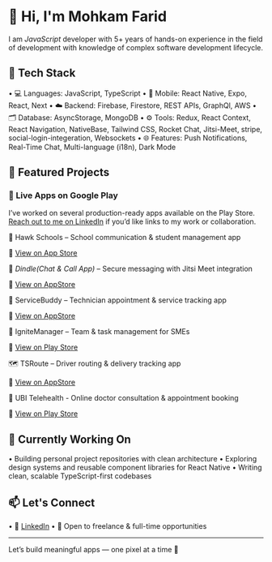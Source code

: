 # 👋 Hi, I'm Mohkam Farid

I am *JavaScript* developer with 5+ years of hands-on experience in the field of development with knowledge of complex software development lifecycle.
## 🔧 Tech Stack
•⁠  ⁠💻 Languages: JavaScript, TypeScript
•⁠  ⁠📱 Mobile: React Native, Expo, React, Next
•⁠  ⁠☁️ Backend: Firebase, Firestore, REST APIs, GraphQl, AWS
•⁠  ⁠🗂️ Database: AsyncStorage, MongoDB
•⁠  ⁠⚙️ Tools: Redux, React Context, React Navigation, NativeBase, Tailwind CSS, Rocket Chat, Jitsi-Meet, stripe, social-login-integeration, Websockets
•⁠  ⁠🌐 Features: Push Notifications, Real-Time Chat, Multi-language (i18n), Dark Mode

## 🚀 Featured Projects

### 📱 Live Apps on Google Play
I’ve worked on several production-ready apps available on the Play Store. [Reach out to me on LinkedIn](https://www.linkedin.com/in/mohkam-farid-431572176) if you’d like links to my work or collaboration.


🦅 Hawk Schools – School communication & student management app

  📲 [View on App Store](https://play.google.com/store/apps/details?id=com.hawkschool.hawklogix&pcampaignid=web_share)
 
💬 *Dindle(Chat & Call App)* – Secure messaging with Jitsi Meet integration  

  📲 [View on AppStore](https://apps.apple.com/gb/app/dindle/id1548506219)

🧰 ServiceBuddy – Technician appointment & service tracking app

  📲 [View on AppStore](https://apps.apple.com/gb/app/service-buddy/id1263042090)

🚀 IgniteManager – Team & task management for SMEs

📲 [View on Play Store](https://play.google.com/store/apps/details?id=com.ignitehq.app&hl=en)

🗺️ TSRoute – Driver routing & delivery tracking app

📲 [View on AppStore](https://apps.apple.com/us/app/tsroute/id1660040585)

🧾 UBI Telehealth - Online doctor consultation & appointment booking

📲 [View on Play Store](https://play.google.com/store/apps/details?id=com.ubi.telehealth&hl=en)


## 🌱 Currently Working On
•⁠  ⁠Building personal project repositories with clean architecture
•⁠  ⁠Exploring design systems and reusable component libraries for React Native
•⁠  ⁠Writing clean, scalable TypeScript-first codebases

## 📫 Let's Connect
•⁠  ⁠💼 [LinkedIn](https://www.linkedin.com/in/mohkam-farid-431572176)
•⁠  ⁠💬 Open to freelance & full-time opportunities

---

Let’s build meaningful apps — one pixel at a time 🚀
